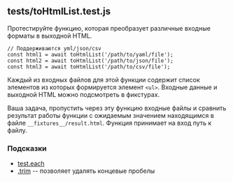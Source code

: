 tests/toHtmlList.test.js
------------------------

Протестируйте функцию, которая преобразует различные входные форматы в выходной HTML.

```
// Поддерживаются yml/json/csv
const html1 = await toHtmlList('/path/to/yaml/file');
const html2 = await toHtmlList('/path/to/json/file');
const html3 = await toHtmlList('/path/to/csv/file');

```

Каждый из входных файлов для этой функции содержит список элементов из которых формируется элемент `<ul>`. Входные данные и выходной HTML можно подсмотреть в фикстурах.

Ваша задача, пропустить через эту функцию входные файлы и сравнить результат работы функции с ожидаемым значением находящимся в файле `__fixtures__/result.html`. Функция принимает на вход путь к файлу.

### Подсказки

-   [test.each](https://jestjs.io/docs/en/api#testeachtablename-fn-timeout)
-   [.trim](https://developer.mozilla.org/en-US/docs/Web/JavaScript/Reference/Global_Objects/String/Trim) -- позволяет удалять концевые пробелы